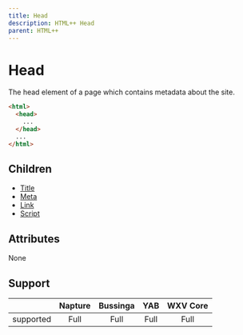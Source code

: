 ```yaml
---
title: Head
description: HTML++ Head
parent: HTML++
---
```

# Head

The head element of a page which contains metadata about the site.

```html
<html>
  <head>
    ...
  </head>
  ...
</html>
```

## Children

- [Title](title.md)
- [Meta](meta.md)
- [Link](link.md)
- [Script](script.md)

## Attributes

None

## Support

|           | Napture | Bussinga | YAB  | WXV Core |
| --------- | :-----: | :------: | :--: | :------: |
| supported | Full    | Full     | Full | Full     |
